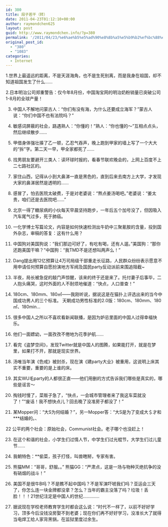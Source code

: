 ```yaml
---
id: 380
title: 段子若干（转）
date: 2011-04-23T01:12:10+00:00
author: raymondchen625
layout: post
guid: http://www.raymondchen.info/?p=380
permalink: '/2011/04/23/%e6%ae%b5%e5%ad%90%e8%8b%a5%e5%b9%b2%ef%bc%88%e8%bd%ac%ef%bc%89/'
original_post_id:
  - "380"
  - "1083"
categories:
  - Internet
---
```

1.世界上最遥远的距离，不是天涯海角，也不是生死别离，而是我身在祖国，却不知道祖国发生了什么……

2.日本明治公司郑重警告：仅今年8月份，中国淘宝网的明治奶粉销量已突破公司1-8月的全球产量！

3. 中国人不解地问蒙古人：“你们有没有海，为什么还要成立海军？”蒙古人说：“你们中国不也有法院吗？”

4. 敏感词屏蔽的社会，路遇熟人：“你懂的！”熟人：“你也懂的～”互相点点头，然后继续散步……

5. 甲借身体强壮揍了乙一顿，乙忍气吞声，晚上跑到甲家的墙上写了一个大大的“拆”字。第二天一早，甲全家都死了……

6. 找男朋友要避开三类人：读环球时报的，看春节联欢晚会的，上网上百度不上二七路社区的。

7. 家住山西，记得从小到大鼻涕一直是黑色的，直到后来去南方上大学，才发现大家的鼻涕居然是透明的……

8. 感冒了，怕去医院太破费，于是对老婆说：“熬点姜汤喝吧。”老婆说：“姜太贵，咱们还是去医院吧……”

9. 北京一得了糖尿病的小伙每天早晨坚持跑步，一年后五个加号没了，但因吸入汽车尾气过多，死于肺癌。

10. 一化学博士写篇论文，内容是如何快速检测出牛奶中三聚氰胺的含量，投到国外杂志，审稿的答复：这有什么用？

11. 中国狗对美国狗说：“我们那边可好了，有吃有喝，还有人遛。”美国狗：“那你还跑美国干嘛？”中国狗：“我TMD不是还想叫两声么！”

12. Dang提出用12亿预算让4万司局级干部重走长征路，人民群众纷纷表示愿意不用申请任何预算自愿扮演地方军阀及国民party反动派前来围追阻截~

13. 半夜，局长被急促的敲门声惊醒，该来的终于还是来了。托付妻子后事毕，二人抱头痛哭，这时外面的人不耐烦地催道：“快点，人口普查！”

14. 180cm、180mm、180㎡——我刚听说，据说这是在猫扑上评选出来的当今中国成功男人的三个标准。 天朝成功男性标准的2.0版：180cm、180mm、180㎡、180min…

15. 很多中国人之所以不喜欢看新闻联播，是因为妒忌里面的中国人过得幸福快乐。

16. 他们一面嫖幼，一面孜孜不倦地为花季护航……

17. 看完《盗梦空间》，发现Twitter就是中国人的图腾，如果能打开，就是在梦里，如果打不开，那就是现实世界。

18. 汤唯当年演《色戒》被封杀，现在演《建party大业》被重用，这说明上床其实不重要，重要的是上谁的床。

19. 其实WU毛party的人都很正直——他们用删的方式告诉我们哪些是真实的，哪些是谣言～

20. 掏钱时慢了，菜贩子急了，“快点，一会城市管理者来了我这车菜就没了！”“废话！我不想快点儿？回去晚了没准房子都没了！”

21. 某Mopper问：“大S为何结婚？”，另一Mopper答：“大S是为了变成大＄才和\***结婚的。、

22 公平的两个社会：原始社会，Communist社会。老子哪个也没赶上！

23. 在这个和谐的社会，小学生们过情人节，中学生们过光棍节，大学生们过儿童节……

24. 我朝特色：**偷菜，孩子打怪，叫兽瞎掰，专家有害。

25. 熊猫MM：“哥哥，舒服。。” 熊猫GG：“严肃点，这是一场与物种灭绝抗争的没有硝烟的战斗！”

26. 美国不是很牛B吗？不是瞧不起中国吗？不是军演吓唬我们吗？亚运会三天了，你怎么连一块金牌都没拿？怎么？当年的霸主没落了吗？垃圾！丢脸！！！21世纪注定是中国人的世纪………….

27. 据说现在学校老师教育学生时都会这么说：“时代不一样了，以前不好好学习，顶多今后没钱没房娶不到老婆；现在你们再不好好学习，没准长大了就得当电焊工给人家背黑锅，在监狱里度过余生。